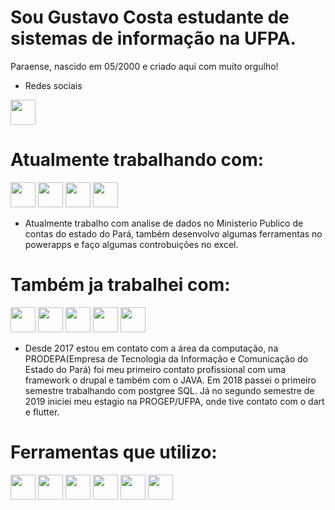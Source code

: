 # Sou Gustavo Costa estudante de sistemas de informação na UFPA.
Paraense, nascido em 05/2000 e criado aqui com muito orgulho!



- Redes sociais

<a href="https://www.linkedin.com/in/gustavo-costa-b24788175/" target="_blank"><img src="https://cdn.jsdelivr.net/gh/devicons/devicon/icons/linkedin/linkedin-original.svg"  width="40" height="40"></a>
                    
# Atualmente trabalhando com:

<img src="https://cdn.jsdelivr.net/gh/devicons/devicon/icons/python/python-original.svg" width="40" height="40"/> <img src="https://cdn.jsdelivr.net/gh/devicons/devicon/icons/pandas/pandas-original.svg" width="40" height="40"/> <img src="https://cdn.jsdelivr.net/gh/devicons/devicon/icons/mysql/mysql-original-wordmark.svg" width="40" height="40"/>
<img src="https://cdn.jsdelivr.net/gh/devicons/devicon/icons/ruby/ruby-original.svg" width="40" height="40"/>

- Atualmente trabalho com analise de dados no Ministerio Publico de contas do estado do Pará, também desenvolvo algumas ferramentas no powerapps e faço algumas controbuições no excel.
                   
# Também ja trabalhei com:

<img src="https://cdn.jsdelivr.net/gh/devicons/devicon/icons/flutter/flutter-original.svg" width="40" height="40"/> <img src="https://cdn.jsdelivr.net/gh/devicons/devicon/icons/dart/dart-original.svg" width="40" height="40"/> <img src="https://cdn.jsdelivr.net/gh/devicons/devicon/icons/drupal/drupal-original.svg" width="40" height="40" />
<img src="https://cdn.jsdelivr.net/gh/devicons/devicon/icons/postgresql/postgresql-original-wordmark.svg" width="40" height="40"/> <img src="https://cdn.jsdelivr.net/gh/devicons/devicon/icons/java/java-original-wordmark.svg" width="40" height="40"/>
- Desde 2017 estou em contato com a área da computação, na PRODEPA(Empresa de Tecnologia da Informação e Comunicação do Estado do Pará) foi meu primeiro contato profissional com uma framework o drupal e também com o JAVA. Em 2018 passei o primeiro semestre trabalhando com postgree SQL. Já no segundo semestre de 2019 iniciei meu estagio na PROGEP/UFPA, onde tive contato com o dart e flutter.
 
# Ferramentas que utilizo:

<img src="https://cdn.jsdelivr.net/gh/devicons/devicon/icons/androidstudio/androidstudio-original.svg" width="40" height="40"/> <img src="https://cdn.jsdelivr.net/gh/devicons/devicon/icons/git/git-original.svg" width="40" height="40"/>  <img src="https://cdn.jsdelivr.net/gh/devicons/devicon/icons/windows8/windows8-original.svg" width="40" height="40"/>
<img src="https://cdn.jsdelivr.net/gh/devicons/devicon/icons/figma/figma-original.svg" width="40" height="40"/> <img src="https://cdn.jsdelivr.net/gh/devicons/devicon/icons/jupyter/jupyter-original.svg" width="40" height="40"/> <img src="https://cdn.jsdelivr.net/gh/devicons/devicon/icons/vscode/vscode-original.svg" width="40" height="40"/>
          

          
          
          


<!---
Gulagcosta/Gulagcosta is a ✨ special ✨ repository because its `README.md` (this file) appears on your GitHub profile.
You can click the Preview link to take a look at your changes.
--->
